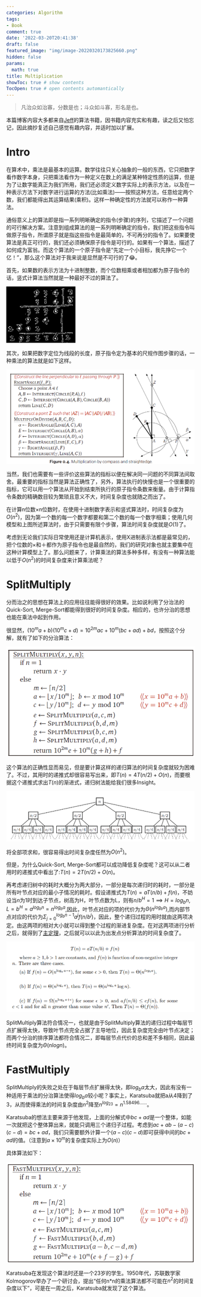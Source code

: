 ```yaml
---
categories: Algorithm
tags:
- Book
comment: true
date: '2022-03-20T20:41:38'
draft: false
featured_image: "img/image-20220320173825660.png"
hidden: false
params:
  math: true
title: Multiplication
showToc: true # show contents
TocOpen: true # open contents automantically
---
```


> 凡治众如治寡，分数是也；斗众如斗寡，形名是也。


<!--more-->


本篇博客内容大多都来自[Jeff](https://jeffe.cs.illinois.edu/)的算法书籍，因书籍内容充实和有趣，读之后又怕忘记，因此摘抄复述自己感觉有趣内容，并适时加以扩展。

# Intro

在算术中，乘法是最基本的运算。数学往往只关心抽象的一般的东西，它只把数字看作数字本身，只把乘法看作为一种定义在数上的满足某种特定性质的运算，但是为了让数字能真正为我们所用，我们还必须定义数字实际上的表示方法，以及在一种表示方法下对数字进行运算的方法(比如乘法)——按照这种方法，任意给定两个数，我们都能得出其运算结果(乘积)。这样一种确定性的方法就可以称作一种算法。

通俗意义上的算法即是指一系列明晰确定的指令(步骤)的序列，它描述了一个问题的可行解决方案。注意到组成算法的是一系列明晰确定的指令，我们把这些指令叫做原子指令，所谓原子就是指这些指令是最简单的，不可再分的指令了。如果要使算法是真正可行的，我们还必须确保原子指令是可行的。如果有一个算法，描述了如何成为富翁。而这个算法的一个原子指令是“先定一个小目标，我先挣它一个亿！”，那么这个算法对于我来说是显然是不可行的了😂。

首先，如果数的表示方法为十进制整数，而个位数相乘或者相加都为原子指令的话，竖式计算法当然就是一种最好不过的算法了。

![](img/image-20220320170908155.png)


其次，如果把数字定位为线段的长度，原子指令定为基本的尺规作图步骤的话，一种乘法的算法就是如下这样。

![](img/image-20220320171156010.png)


当然，我们也需要有一些评价这些算法的指标以便在解决同一问题的不同算法间取舍。最重要的指标当然是算法正确性了，另外，算法执行的快慢也是一个很重要的指标，它可以用一个算法从开始到结束所执行的原子指令条数来衡量。由于计算指令条数的精确数目较为繁琐且意义不大，时间复杂度也就随之而出了。

在计算n位数×n位数时，在使用十进制数字表示和竖式算法时，时间复杂度为$O(n^2)$，因为第一个数的每一个数字都要和第二个数的每一个数字相乘；使用几何模型和上图所述算法时，由于只需要有限个步骤，算法时间复杂度就是$O(1)$了。

考虑到无论我们实际日常使用还是计算机表示，使用X进制表示法都是最常见的，把个位数的×和＋都作为原子指令也是最自然的，我们的研究对象也就主要集中在这种计算模型上了。那么问题来了，计算乘法的算法多种多样，有没有一种算法能以低于$O(n^2)$的时间复杂度来计算乘法呢？

# SplitMultiply

分而治之的思想在算法上的应用往往能得很好的效果。比如说利用了分治法的Quick-Sort, Merge-Sort都能得到很好的时间复杂度。相应的，也许分治的思想也能在乘法中起到作用。

很显然，$(10^ma + b)(10^mc + d) = 10^{2m}ac + 10^m(bc + ad) + bd$，按照这个分解，就有了如下的分治算法：

![](img/image-20220320173825660.png)


这个算法的正确性显而易见，但是要计算这样的递归算法的时间复杂度就较为困难了。不过，其用时的递推式却很容易写出来，即$T(n)=4T(n/2)+O(n)$，而要根据这个递推式求出$T(n)$的渐进式，递归树法能给我们很多Insight。

![](img/image-20220320175007044.png)


将全部项求和，很容易得出时间复杂度任然为$O(n^2)$。

但是，为什么Quick-Sort, Merge-Sort都可以成功降低复杂度呢？这可以从二者用时的递推式中看出了:$T(n)=2T(n/2)+O(n)$。

再考虑递归树中的耗时大概分为两大部分，一部分是每次递归时的耗时，一部分是所有叶节点对应的最小子情况的耗时。假设递推式为$T(n)=aT(n/b)+f(n)$，不妨设当$n$为1时到达子节点，树高为H，叶节点数为L，则有$n/b^H=1 \implies H=log_bn,L=b^H=a^{log_bn}=n^{log_ba}$,因此，叶节点对应的项的代价为为$\Theta(n^{log_ba})$,而内部节点对应的代价为$\Sigma_{j=0}^{log_bn-1}a^jf(n/b^j)$，因此，整个递归过程的用时就由这两项决定。由这两项的相对大小就可以得到整个过程的渐进复杂度。在对这两项进行分析之后，就得到了[主定理](https://en.wikipedia.org/wiki/Master_theorem_(analysis_of_algorithms))，之后就可以以此为出发点分析算法的时间复杂度了。

![](img/image-20220320194310076.png)


SplitMultiply算法符合情况一，也就是由于SplitMultiply算法的递归过程中每层节点扩展得太快，导致叶节点完全占据了主导地位，因此复杂度完全由叶节点决定；而两个分治的排序算法都符合情况二，即每层节点代价的总和差不多相同，因此最终时间复杂度为$\Theta(nlogn)$。

# FastMultiply

SplitMultiply的失败之处在于每层节点扩展得太快，即$log_ba$太大，因此有没有一种适用于乘法的分治算法使得$log_ba$较小呢？事实上，Karatsuba就把a从4降到了3，从而使得乘法的时间复杂度由$n^2$降至$n^{log_23}=n^{1.58496……}$。

Karatsuba的想法主要来源于他发现，上面的分解式中$bc+ad$是一个整体，如能一次就把这个整体算出来，就能只调用三个递归子过程。考虑到$ac+ab-(a-c)(c-d)=bc+ad$，我们只需要额外计算一个$(a-c)(c-d)$即可获得中间的$bc+ad$的值。（注意到$a \times 10^m$的复杂度实际上为$O(n)$）

具体算法如下：

![](img/image-20220320201054938.png)


Karatsuba在发现这个算法时还是一个23岁的学生。1950年代，苏联数学家Kolmogorov举办了一个研讨会，提出“任何n*n的乘法算法都不可能在$n^2$的时间复杂度以下”，可是在一周之后，Karatsuba就发现了这个算法。

